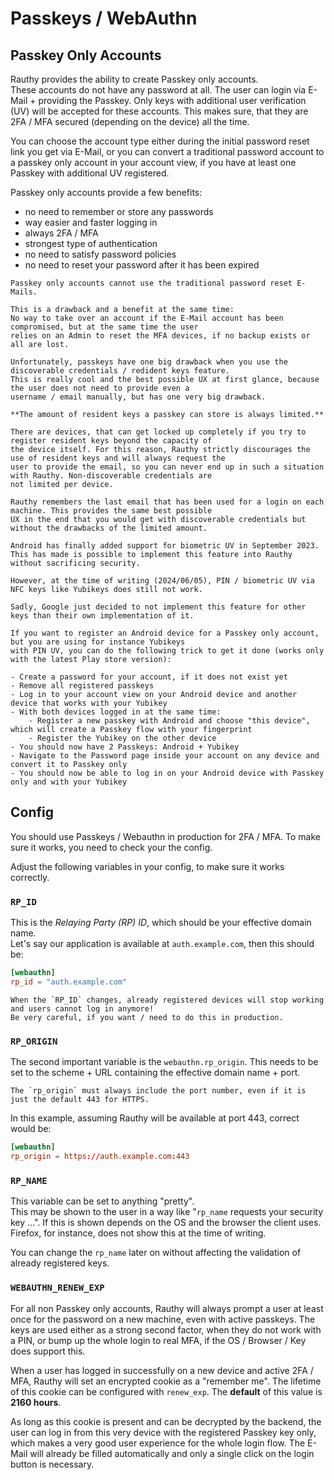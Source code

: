 # Passkeys / WebAuthn

## Passkey Only Accounts

Rauthy provides the ability to create Passkey only accounts.  
These accounts do not have any password at all. The user can login via E-Mail + providing the Passkey. Only keys
with additional user verification (UV) will be accepted for these accounts. This makes sure, that they are 2FA / MFA
secured (depending on the device) all the time.

You can choose the account type either during the initial password reset link you get via E-Mail, or you can
convert a traditional password account to a passkey only account in your account view, if you have at least
one Passkey with additional UV registered.

Passkey only accounts provide a few benefits:

- no need to remember or store any passwords
- way easier and faster logging in
- always 2FA / MFA
- strongest type of authentication
- no need to satisfy password policies
- no need to reset your password after it has been expired

```admonish caution
Passkey only accounts cannot use the traditional password reset E-Mails.

This is a drawback and a benefit at the same time:  
No way to take over an account if the E-Mail account has been compromised, but at the same time the user
relies on an Admin to reset the MFA devices, if no backup exists or all are lost.
```

```admonish note
Unfortunately, passkeys have one big drawback when you use the discoverable credentials / redident keys feature.
This is really cool and the best possible UX at first glance, because the user does not need to provide even a 
username / email manually, but has one very big drawback.

**The amount of resident keys a passkey can store is always limited.**

There are devices, that can get locked up completely if you try to register resident keys beyond the capacity of 
the device itself. For this reason, Rauthy strictly discourages the use of resident keys and will always request the
user to provide the email, so you can never end up in such a situation with Rauthy. Non-discoverable credentials are
not limited per device.

Rauthy remembers the last email that has been used for a login on each machine. This provides the same best possible
UX in the end that you would get with discoverable credentials but without the drawbacks of the limited amount.
```

```admonish info
Android has finally added support for biometric UV in September 2023.  
This has made is possible to implement this feature into Rauthy without sacrificing security.

However, at the time of writing (2024/06/05), PIN / biometric UV via NFC keys like Yubikeys does still not work. 

Sadly, Google just decided to not implement this feature for other keys than their own implementation of it.
```

```admonish hint
If you want to register an Android device for a Passkey only account, but you are using for instance Yubikeys
with PIN UV, you can do the following trick to get it done (works only with the latest Play store version):

- Create a password for your account, if it does not exist yet
- Remove all registered passkeys
- Log in to your account view on your Android device and another device that works with your Yubikey
- With both devices logged in at the same time:
    - Register a new passkey with Android and choose "this device", which will create a Passkey flow with your fingerprint
    - Register the Yubikey on the other device
- You should now have 2 Passkeys: Android + Yubikey
- Navigate to the Password page inside your account on any device and convert it to Passkey only
- You should now be able to log in on your Android device with Passkey only and with your Yubikey
```

## Config

You should use Passkeys / Webauthn in production for 2FA / MFA.
To make sure it works, you need to check your the config.

Adjust the following variables in your config, to make sure it works correctly.

### `RP_ID`

This is the *Relaying Party (RP) ID*, which should be your effective domain name.  
Let's say our application is available at `auth.example.com`, then this should be:

```toml
[webauthn]
rp_id = "auth.example.com"
```

```admonish caution
When the `RP_ID` changes, already registered devices will stop working and users cannot log in anymore!
Be very careful, if you want / need to do this in production.
```

### `RP_ORIGIN`

The second important variable is the `webauthn.rp_origin`. This needs to be set to the scheme + URL containing the
effective domain name + port.

```admonish caution
The `rp_origin` must always include the port number, even if it is just the default 443 for HTTPS.
```

In this example, assuming Rauthy will be available at port 443, correct would be:

```toml
[webauthn]
rp_origin = https://auth.example.com:443
```

### `RP_NAME`

This variable can be set to anything "pretty".  
This may be shown to the user in a way like "`rp_name` requests your security key ...". If this is shown depends on the
OS and the browser the client uses. Firefox, for instance, does not show this at the time of writing.

You can change the `rp_name` later on without affecting the validation of already registered keys.

### `WEBAUTHN_RENEW_EXP`

For all non Passkey only accounts, Rauthy will always prompt a user at least once for the password on a new machine,
even with active
passkeys. The keys are used either as a strong second factor, when they do not work with a PIN, or bump up the whole
login to real MFA, if the OS / Browser / Key does support this.

When a user has logged in successfully on a new device and active 2FA / MFA, Rauthy will set an encrypted cookie as a
"remember me". The lifetime of this cookie can be configured with `renew_exp`. The **default** of this value is **2160
hours**.

As long as this cookie is present and can be decrypted by the backend, the user can log in from this very
device with the registered Passkey key only, which makes a very good user experience for the whole login flow.
The E-Mail will already be filled automatically and only a single click on the login button is necessary.
